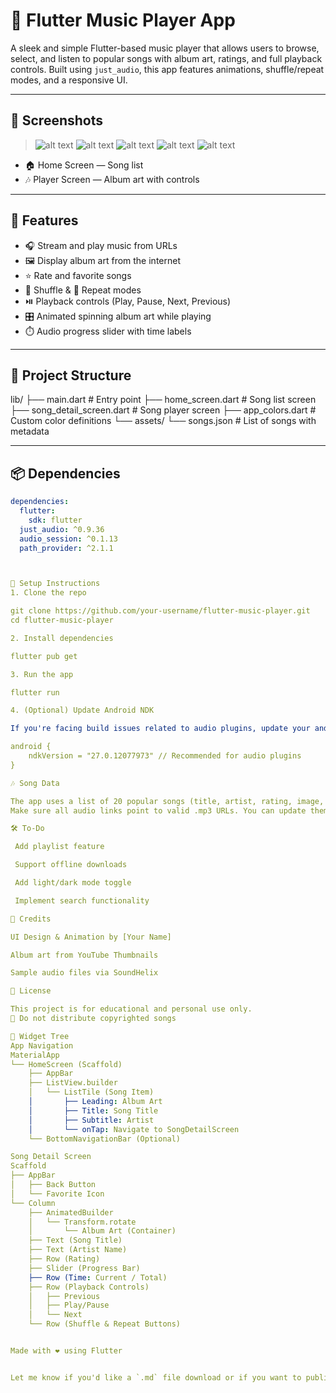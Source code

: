 # 🎵 Flutter Music Player App

A sleek and simple Flutter-based music player that allows users to browse, select, and listen to popular songs with album art, ratings, and full playback controls. Built using `just_audio`, this app features animations, shuffle/repeat modes, and a responsive UI.

---

## 📱 Screenshots

> ![alt text](image.png) ![alt text](image-1.png)
> ![alt text](image-2.png) ![alt text](image-3.png)
> ![alt text](image-4.png)

- 🏠 Home Screen — Song list  
- 🎶 Player Screen — Album art with controls

---

## 🚀 Features

- 🎧 Stream and play music from URLs  
- 🖼️ Display album art from the internet  
- ⭐ Rate and favorite songs  
- 🔀 Shuffle & 🔁 Repeat modes  
- ⏯️ Playback controls (Play, Pause, Next, Previous)  
- 🎛️ Animated spinning album art while playing  
- ⏱️ Audio progress slider with time labels  

---

## 📂 Project Structure

lib/
├── main.dart # Entry point
├── home_screen.dart # Song list screen
├── song_detail_screen.dart # Song player screen
├── app_colors.dart # Custom color definitions
└── assets/
└── songs.json # List of songs with metadata


---

## 📦 Dependencies

```yaml
dependencies:
  flutter:
    sdk: flutter
  just_audio: ^0.9.36
  audio_session: ^0.1.13
  path_provider: ^2.1.1



🔧 Setup Instructions
1. Clone the repo

git clone https://github.com/your-username/flutter-music-player.git
cd flutter-music-player

2. Install dependencies

flutter pub get

3. Run the app

flutter run

4. (Optional) Update Android NDK

If you're facing build issues related to audio plugins, update your android/app/build.gradle.kts:

android {
    ndkVersion = "27.0.12077973" // Recommended for audio plugins
}

🎶 Song Data

The app uses a list of 20 popular songs (title, artist, rating, image, and audio URL).
Make sure all audio links point to valid .mp3 URLs. You can update them in assets/songs.json or directly in the code.

🛠 To-Do

 Add playlist feature

 Support offline downloads

 Add light/dark mode toggle

 Implement search functionality

🙌 Credits

UI Design & Animation by [Your Name]

Album art from YouTube Thumbnails

Sample audio files via SoundHelix

📜 License

This project is for educational and personal use only.
🚫 Do not distribute copyrighted songs

🧱 Widget Tree
App Navigation
MaterialApp
└── HomeScreen (Scaffold)
    ├── AppBar
    ├── ListView.builder
    │   └── ListTile (Song Item)
    │       ├── Leading: Album Art
    │       ├── Title: Song Title
    │       ├── Subtitle: Artist
    │       └── onTap: Navigate to SongDetailScreen
    └── BottomNavigationBar (Optional)

Song Detail Screen
Scaffold
├── AppBar
│   ├── Back Button
│   └── Favorite Icon
└── Column
    ├── AnimatedBuilder
    │   └── Transform.rotate
    │       └── Album Art (Container)
    ├── Text (Song Title)
    ├── Text (Artist Name)
    ├── Row (Rating)
    ├── Slider (Progress Bar)
    ├── Row (Time: Current / Total)
    ├── Row (Playback Controls)
    │   ├── Previous
    │   ├── Play/Pause
    │   └── Next
    └── Row (Shuffle & Repeat Buttons)


Made with ❤️ using Flutter


Let me know if you'd like a `.md` file download or if you want to publish it to a pub
```